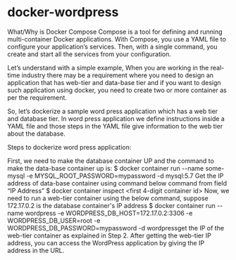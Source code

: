 # docker-wordpress
What/Why is Docker Compose
Compose is a tool for defining and running multi-container Docker applications. With Compose, you use a YAML file to configure your application’s services. Then, with a single command, you create and start all the services from your configuration.

Let’s understand with a simple example, When you are working in the real-time industry there may be a requirement where you need to design an application that has web-tier and data-base tier and if you want to design such application using docker, you need to create two or more container as per the requirement.



So, let’s dockerize a sample word press application which has a web tier and database tier. In word press application we define instructions inside a YAML file and those steps in the YAML file give information to the web tier about the database.

Steps to dockerize word press application:

First, we need to make the database container UP and the command to make the data-base container up is:
$ docker container run --name some-mysql -e MYSQL_ROOT_PASSWORD=mypassword -d mysql:5.7
Get the IP address of data-base container using command below command from field “IP Address”
$ docker container inspect <first 4-digit container id>
Now, we need to run a web-tier container using the below command, suppose 172.17.0.2 is the database container's IP address
$ docker container run --name wordpress -e WORDPRESS_DB_HOST=172.17.0.2:3306 -e WORDPRESS_DB_USER=root -e WORDPRESS_DB_PASSWORD=mypassword -d wordpressget the IP of the web-tier container as explained in Step 2.
After getting the web-tier IP address, you can access the WordPress application by giving the IP address in the URL.

